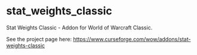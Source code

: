 # stat_weights_classic
Stat Weights Classic  - Addon for World of Warcraft Classic.

See the project page here: https://www.curseforge.com/wow/addons/stat-weights-classic
